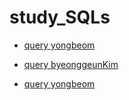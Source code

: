 # study_SQLs

- [query yongbeom](./yongbeom/w3schools/where_in_subquery.sql)
- [query byeonggeunKim](./byeonggeun/w3schools/where_in_subquery.sql)

- [query yongbeom](./yongbeom/w3schools/where_and_not.sql)